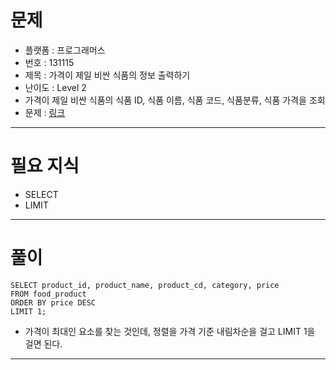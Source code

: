 # 문제
- 플랫폼 : 프로그래머스
- 번호 : 131115
- 제목 : 가격이 제일 비싼 식품의 정보 출력하기
- 난이도 : Level 2
- 가격이 제일 비싼 식품의 식품 ID, 식품 이름, 식품 코드, 식품분류, 식품 가격을 조회
- 문제 : <a href="https://school.programmers.co.kr/learn/courses/30/lessons/131115" target="_blank">링크</a>

---

# 필요 지식
- SELECT
- LIMIT

---

# 풀이
```mysql
SELECT product_id, product_name, product_cd, category, price
FROM food_product
ORDER BY price DESC
LIMIT 1;
```
- 가격이 최대인 요소를 찾는 것인데, 정렬을 가격 기준 내림차순을 걸고 LIMIT 1을 걸면 된다.

---
